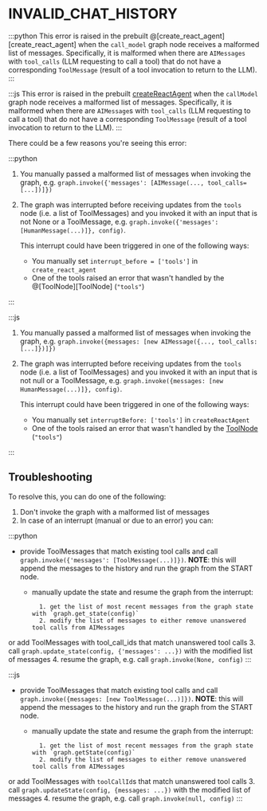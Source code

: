 # INVALID_CHAT_HISTORY

:::python
This error is raised in the prebuilt @[create_react_agent][create_react_agent] when the `call_model` graph node receives a malformed list of messages. Specifically, it is malformed when there are `AIMessages` with `tool_calls` (LLM requesting to call a tool) that do not have a corresponding `ToolMessage` (result of a tool invocation to return to the LLM).
:::

:::js
This error is raised in the prebuilt [createReactAgent](insert-ref) when the `callModel` graph node receives a malformed list of messages. Specifically, it is malformed when there are `AIMessage`s with `tool_calls` (LLM requesting to call a tool) that do not have a corresponding `ToolMessage` (result of a tool invocation to return to the LLM).
:::

There could be a few reasons you're seeing this error:

:::python

1. You manually passed a malformed list of messages when invoking the graph, e.g. `graph.invoke({'messages': [AIMessage(..., tool_calls=[...])]})`
2. The graph was interrupted before receiving updates from the `tools` node (i.e. a list of ToolMessages)
   and you invoked it with an input that is not None or a ToolMessage,
   e.g. `graph.invoke({'messages': [HumanMessage(...)]}, config)`.

   This interrupt could have been triggered in one of the following ways:

   - You manually set `interrupt_before = ['tools']` in `create_react_agent`
   - One of the tools raised an error that wasn't handled by the @[ToolNode][ToolNode] (`"tools"`)

:::

:::js

1. You manually passed a malformed list of messages when invoking the graph, e.g. `graph.invoke({messages: [new AIMessage({..., tool_calls: [...]})]})`
2. The graph was interrupted before receiving updates from the `tools` node (i.e. a list of ToolMessages)
   and you invoked it with an input that is not null or a ToolMessage,
   e.g. `graph.invoke({messages: [new HumanMessage(...)]}, config)`.

   This interrupt could have been triggered in one of the following ways:

   - You manually set `interruptBefore: ['tools']` in `createReactAgent`
   - One of the tools raised an error that wasn't handled by the [ToolNode](insert-ref) (`"tools"`)

:::

## Troubleshooting

To resolve this, you can do one of the following:

1. Don't invoke the graph with a malformed list of messages
2. In case of an interrupt (manual or due to an error) you can:

:::python

- provide ToolMessages that match existing tool calls and call `graph.invoke({'messages': [ToolMessage(...)]})`.
  **NOTE**: this will append the messages to the history and run the graph from the START node.

  - manually update the state and resume the graph from the interrupt:

          1. get the list of most recent messages from the graph state with `graph.get_state(config)`
          2. modify the list of messages to either remove unanswered tool calls from AIMessages

or add ToolMessages with tool_call_ids that match unanswered tool calls 3. call `graph.update_state(config, {'messages': ...})` with the modified list of messages 4. resume the graph, e.g. call `graph.invoke(None, config)`
:::

:::js

- provide ToolMessages that match existing tool calls and call `graph.invoke({messages: [new ToolMessage(...)]})`.
  **NOTE**: this will append the messages to the history and run the graph from the START node.

  - manually update the state and resume the graph from the interrupt:

          1. get the list of most recent messages from the graph state with `graph.getState(config)`
          2. modify the list of messages to either remove unanswered tool calls from AIMessages

or add ToolMessages with `toolCallId`s that match unanswered tool calls 3. call `graph.updateState(config, {messages: ...})` with the modified list of messages 4. resume the graph, e.g. call `graph.invoke(null, config)`
:::
